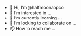 - 👋 Hi, I’m @halfmoonappco
- 👀 I’m interested in ...
- 🌱 I’m currently learning ...
- 💞️ I’m looking to collaborate on ...
- 📫 How to reach me ...

<!---
halfmoonappco/halfmoonappco is a ✨ special ✨ repository because its `README.md` (this file) appears on your GitHub profile.
You can click the Preview link to take a look at your changes.
--->
